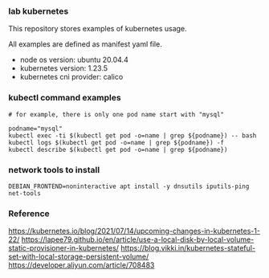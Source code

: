 ### lab kubernetes

This repository stores examples of kubernetes usage.

All examples are defined as manifest yaml file.

- node os version: ubuntu 20.04.4 
- kubernetes version: 1.23.5
- kubernetes cni provider: calico


### kubectl command examples
```
# for example, there is only one pod name start with "mysql"

podname="mysql"
kubectl exec -ti $(kubectl get pod -o=name | grep ${podname}) -- bash
kubectl logs $(kubectl get pod -o=name | grep ${podname}) -f
kubectl describe $(kubectl get pod -o=name | grep ${podname})

```


### network tools to install
```
DEBIAN_FRONTEND=noninteractive apt install -y dnsutils iputils-ping net-tools
```


### Reference
https://kubernetes.io/blog/2021/07/14/upcoming-changes-in-kubernetes-1-22/
https://lapee79.github.io/en/article/use-a-local-disk-by-local-volume-static-provisioner-in-kubernetes/
https://blog.vikki.in/kubernetes-stateful-set-with-local-storage-persistent-volume/
https://developer.aliyun.com/article/708483
